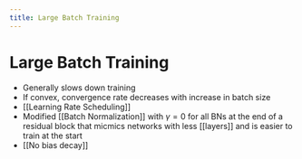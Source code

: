 ```yaml
---
title: Large Batch Training
---
```


# Large Batch Training
- Generally slows down training 
- If convex, convergence rate decreases with increase in batch size
- [[Learning Rate Scheduling]]
- Modified [[Batch Normalization]] with $\gamma=0$ for all BNs at the end of a residual block that micmics networks with less [[layers]] and is easier to train at the start
- [[No bias decay]]












































